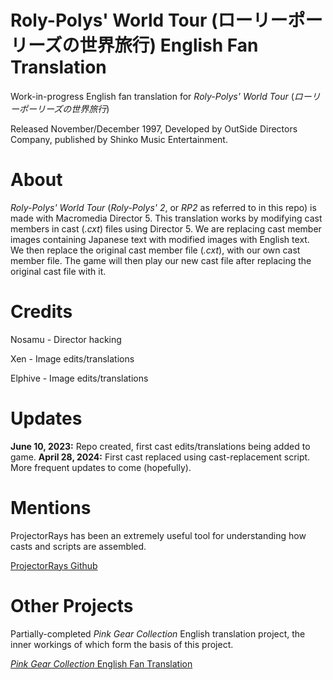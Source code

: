 
# Roly-Polys' World Tour (ローリーポーリーズの世界旅行) English Fan Translation

Work-in-progress English fan translation for *Roly-Polys' World Tour* (*ローリーポーリーズの世界旅行*)

Released November/December 1997, Developed by OutSide Directors Company, published by Shinko Music Entertainment.


# About

*Roly-Polys' World Tour* (*Roly-Polys' 2*, or *RP2* as referred to in this repo) is made with Macromedia Director 5. This translation works by modifying cast members in cast (*.cxt*) files using Director 5. We are replacing cast member images containing Japanese text with modified images with English text. We then replace the original cast member file (*.cxt*), with our own cast member file. The game will then play our new cast file after replacing the original cast file with it.


# Credits

Nosamu - Director hacking

Xen - Image edits/translations

Elphive - Image edits/translations


# Updates

**June 10, 2023:** Repo created, first cast edits/translations being added to game.
**April 28, 2024:** First cast replaced using cast-replacement script. More frequent updates to come (hopefully).

# Mentions

ProjectorRays has been an extremely useful tool for understanding how casts and scripts are assembled.

[ProjectorRays Github](https://github.com/ProjectorRays/ProjectorRays)


# Other Projects

Partially-completed *Pink Gear Collection* English translation project, the inner workings of which form the basis of this project.

[*Pink Gear Collection* English Fan Translation](https://github.com/iqueso/pink-gear-fan-translation-eng)

